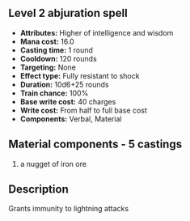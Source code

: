 ## Level 2 abjuration spell

- **Attributes:** Higher of intelligence and wisdom
- **Mana cost:** 16.0
- **Casting time:** 1 round
- **Cooldown:** 120 rounds
- **Targeting:** None
- **Effect type:** Fully resistant to shock
- **Duration:** 10d6+25 rounds
- **Train chance:** 100%
- **Base write cost:** 40 charges
- **Write cost:** From half to full base cost
- **Components:** Verbal, Material

## Material components - 5 castings

1. a nugget of iron ore

## Description

Grants immunity to lightning attacks
